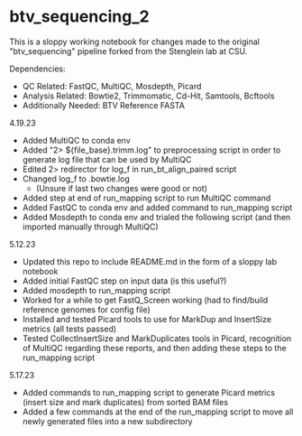 # btv_sequencing_2

This is a sloppy working notebook for changes made to the original "btv_sequencing" pipeline forked from the Stenglein lab at CSU. 

Dependencies:
- QC Related: FastQC, MultiQC, Mosdepth, Picard
- Analysis Related: Bowtie2, Trimmomatic, Cd-Hit, Samtools, Bcftools
- Additionally Needed: BTV Reference FASTA

4.19.23
- Added MultiQC to conda env
- Added "2> ${file_base}.trimm.log" to preprocessing script in order to generate log file that can be used by MultiQC
- Edited 2> redirector for log_f in run_bt_align_paired script
- Changed log_f to .bowtie.log
	- (Unsure if last two changes were good or not)
- Added step at end of run_mapping script to run MultiQC command
- Added FastQC to conda env and added command to run_mapping script
- Added Mosdepth to conda env and trialed the following script (and then imported manually through MultiQC)

5.12.23
- Updated this repo to include README.md in the form of a sloppy lab notebook
- Added initial FastQC step on input data (is this useful?)
- Added mosdepth to run_mapping script
- Worked for a while to get FastQ_Screen working (had to find/build reference genomes for config file)
- Installed and tested Picard tools to use for MarkDup and InsertSize metrics (all tests passed)
- Tested CollectInsertSize and MarkDuplicates tools in Picard, recognition of MultiQC regarding these reports, and then adding these steps to the run_mapping script

5.17.23
- Added commands to run_mapping script to generate Picard metrics (insert size and mark duplicates) from sorted BAM files 
- Added a few commands at the end of the run_mapping script to move all newly generated files into a new subdirectory

